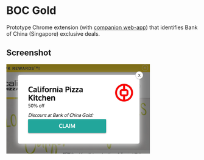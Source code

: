 # BOC Gold

Prototype Chrome extension (with [companion web-app](https://github.com/kyleissuper/boc-gold-webapp)) that identifies Bank of China (Singapore) exclusive deals.

## Screenshot

![screenshot](https://raw.githubusercontent.com/kyleissuper/boc-gold-extension/master/screenshot.png)
